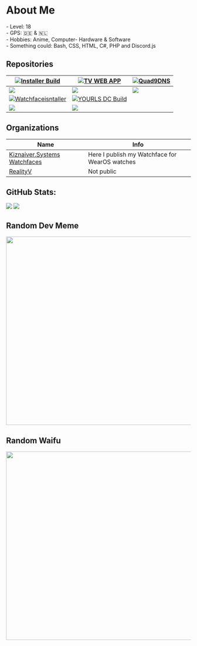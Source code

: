 <h1>About Me</h1>
- Level: 18 <br>
- GPS: 🇩🇪 & 🇳🇱 <br>
- Hobbies: Anime, Computer- Hardware & Software<br>
- Something could: Bash, CSS, HTML, C#, PHP and Discord.js<br>
<h2>Repositories</h2>


| [![Installer Build](https://img.shields.io/badge/unofficial--BeamMP--Server--installer%20-OK-brightgreen?style=for-the-badge)](https://github.com/Kiznaiver-system/unofficial-BeamMP-Server-installer) | [![TV WEB APP](https://img.shields.io/badge/AndroidTV%20Web%20APP-OK-brightgreen?style=for-the-badge)](https://github.com/Kiznaiver-Systems/AndroidTV-WebAPP) | [![Quad9DNS](https://img.shields.io/badge/Quad9DNS4Magisk-OK-brightgreen?style=for-the-badge)](https://github.com/Kiznaiver-Systems/Quad9DNS4Magisk) |
|--|--|--|
| ![](https://github-readme-stats.vercel.app/api/pin/?username=Kiznaiver-Systems&repo=unofficial-BeamMP-Server-installer&theme=tokyonight&hide_border=true) | ![](https://github-readme-stats.vercel.app/api/pin/?username=Kiznaiver-Systems&repo=AndroidTV-WebAPP&theme=tokyonight&hide_border=true) | ![](https://github-readme-stats.vercel.app/api/pin/?username=Kiznaiver-Systems&repo=Quad9DNS4Magisk&theme=tokyonight&hide_border=true) |
| [![Watchfaceisntaller](https://img.shields.io/badge/WearOS%20watchface%20installer-WIP-9cf?style=for-the-badge)](https://github.com/Kiznaiver-Systems/watchface-installer) | [![YOURLS DC Build](https://img.shields.io/badge/YOURLS%20Discord%20Bot-Error-orange?style=for-the-badge)](https://github.com/Kiznaiver-Systems/yourls-discord-bot) |
| ![](https://github-readme-stats.vercel.app/api/pin/?username=Kiznaiver-Systems&repo=watchface-installer&theme=tokyonight&hide_border=true) | ![](https://github-readme-stats.vercel.app/api/pin/?username=Kiznaiver-Systems&repo=yourls-discord-bot&theme=tokyonight&hide_border=true) |

<h2>Organizations</h2>
  
| Name  | Info  | 
|---|---|
| <a href="https://github.com/Kiznaiver-Systems-Watchfaces"> Kiznaiver.Systems Watchfaces </a> | Here I publish my Watchface for WearOS watches |
| <a href="https://github.com/RealityV"> RealityV </a> | Not public |

## GitHub Stats:  
![](https://github-readme-stats.vercel.app/api/top-langs/?username=Kiznaiver-Systems&theme=tokyonight&hide_border=true&include_all_commits=false&count_private=false&layout=compact)
![](https://github-readme-stats.vercel.app/api/wakatime/?username=KiznaiverSystems&theme=tokyonight&hide_border=true)

## Random Dev Meme
<p align="center">
<img src="https://random-memer.herokuapp.com/" height="512px"/>
</p>

## Random Waifu
<p align="center">
<img src="https://waifu.vercel.app/sfw/waifu" height="512px"/>
</p>
